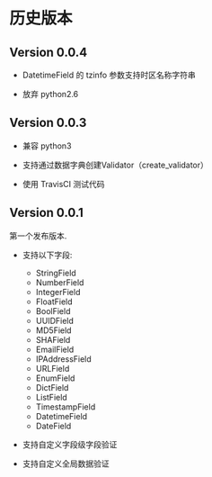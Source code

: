 # 历史版本

## Version 0.0.4

- DatetimeField 的 tzinfo 参数支持时区名称字符串

- 放弃 python2.6


## Version 0.0.3

- 兼容 python3

- 支持通过数据字典创建Validator（create_validator）

- 使用 TravisCI 测试代码

## Version 0.0.1

第一个发布版本.

- 支持以下字段:

    - StringField
    - NumberField
    - IntegerField
    - FloatField
    - BoolField
    - UUIDField
    - MD5Field
    - SHAField
    - EmailField
    - IPAddressField
    - URLField
    - EnumField
    - DictField
    - ListField
    - TimestampField
    - DatetimeField
    - DateField

- 支持自定义字段级字段验证

- 支持自定义全局数据验证
